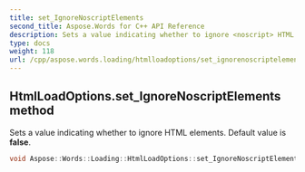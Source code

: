 ```yaml
---
title: set_IgnoreNoscriptElements
second_title: Aspose.Words for C++ API Reference
description: Sets a value indicating whether to ignore <noscript> HTML elements. Default value is false.
type: docs
weight: 118
url: /cpp/aspose.words.loading/htmlloadoptions/set_ignorenoscriptelements/
---
```

## HtmlLoadOptions.set_IgnoreNoscriptElements method


Sets a value indicating whether to ignore <noscript> HTML elements. Default value is **false**.

```cpp
void Aspose::Words::Loading::HtmlLoadOptions::set_IgnoreNoscriptElements(bool value)
```

